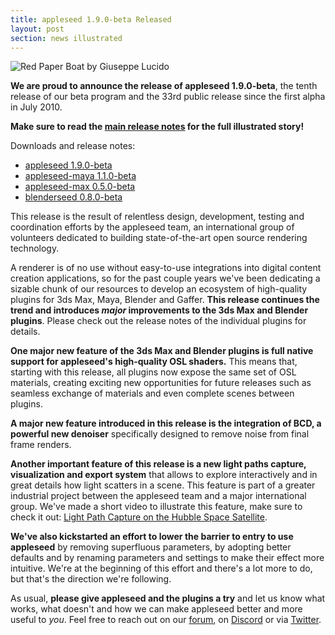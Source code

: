 ```yaml
---
title: appleseed 1.9.0-beta Released
layout: post
section: news illustrated
---
```


![Red Paper Boat by [Giuseppe Lucido](https://zaldor.artstation.com/)](https://user-images.githubusercontent.com/321290/39409337-af8fa122-4be5-11e8-8697-1c8188681502.jpg)

**We are proud to announce the release of appleseed 1.9.0-beta**, the tenth release of our beta program and the 33rd public release since the first alpha in July 2010.

**Make sure to read the [main release notes](https://github.com/appleseedhq/appleseed/releases/tag/1.9.0-beta) for the full illustrated story!**

Downloads and release notes:

- [appleseed 1.9.0-beta](https://github.com/appleseedhq/appleseed/releases/tag/1.9.0-beta)  
- [appleseed-maya 1.1.0-beta](https://github.com/appleseedhq/appleseed-maya/releases/tag/1.1.0-beta)  
- [appleseed-max 0.5.0-beta](https://github.com/appleseedhq/appleseed-max/releases/tag/0.5.0-beta)  
- [blenderseed 0.8.0-beta](https://github.com/appleseedhq/blenderseed/releases/tag/0.8.0-beta)  

This release is the result of relentless design, development, testing and coordination efforts by the appleseed team, an international group of volunteers dedicated to building state-of-the-art open source rendering technology.

A renderer is of no use without easy-to-use integrations into digital content creation applications, so for the past couple years we've been dedicating a sizable chunk of our resources to develop an ecosystem of high-quality plugins for 3ds Max, Maya, Blender and Gaffer. **This release continues the trend and introduces _major_ improvements to the 3ds Max and Blender plugins**. Please check out the release notes of the individual plugins for details.

**One major new feature of the 3ds Max and Blender plugins is full native support for appleseed's high-quality OSL shaders.** This means that, starting with this release, all plugins now expose the same set of OSL materials, creating exciting new opportunities for future releases such as seamless exchange of materials and even complete scenes between plugins.

**A major new feature introduced in this release is the integration of BCD, a powerful new denoiser** specifically designed to remove noise from final frame renders.

**Another important feature of this release is a new light paths capture, visualization and export system** that allows to explore interactively and in great details how light scatters in a scene. This feature is part of a greater industrial project between the appleseed team and a major international group. We've made a short video to illustrate this feature, make sure to check it out: [Light Path Capture on the Hubble Space Satellite](https://vimeo.com/263532331).

**We've also kickstarted an effort to lower the barrier to entry to use appleseed** by removing superfluous parameters, by adopting better defaults and by renaming parameters and settings to make their effect more intuitive. We're at the beginning of this effort and there's a lot more to do, but that's the direction we're following.

As usual, **please give appleseed and the plugins a try** and let us know what works, what doesn't and how we can make appleseed better and more useful to _you_. Feel free to reach out on our [forum](https://forum.appleseedhq.net/), on [Discord](https://discordapp.com/invite/Vcu5A7h) or via [Twitter](https://twitter.com/appleseedhq).